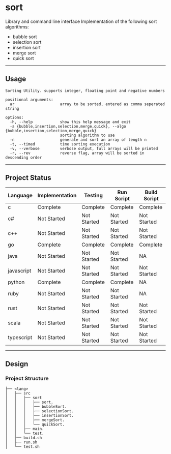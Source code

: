 # sort

Library and command line interface Implementation of the following sort algorithms:
- bubble sort
- selection sort
- insertion sort
- merge sort
- quick sort

---

## Usage
```
Sorting Utility. supports integer, floating point and negative numbers

positional arguments:
  ar                    array to be sorted, entered as comma seperated string

options:
  -h, --help            show this help message and exit
  -a {bubble,insertion,selection,merge,quick}, --algo {bubble,insertion,selection,merge,quick}
                        sorting algorithm to use
  -n                    generate and sort an array of length n
  -t, --timed           time sorting execution
  -v, --verbose         verbose output, full arrays will be printed
  -r, --rev             reverse flag, array will be sorted in descending order
```
---

## Project Status
| Language | Implementation | Testing | Run Script | Build Script |
| --- | --- | --- | --- | --- |
| c | Complete | Complete | Complete | Complete |
| c# | Not Started | Not Started | Not Started | Not Started |
| c++ | Not Started | Not Started | Not Started | Not Started |
| go | Complete | Complete | Complete | Complete |
| java | Not Started | Not Started | Not Started | NA |
| javascript | Not Started | Not Started | Not Started | Not Started |
| python | Complete | Complete | Complete | NA |
| ruby | Not Started | Not Started | Not Started | NA |
| rust | Not Started | Not Started | Not Started | Not Started |
| scala | Not Started | Not Started | Not Started | Not Started |
| typescript | Not Started | Not Started | Not Started | Not Started |

---

## Design

### Project Structure
```
├── <lang>
│   ├── src
│   │   ├── sort
│   │   │   ├── sort.
│   │   │   ├── bubbleSort.
│   │   │   ├── selectionSort.
│   │   │   ├── insertionSort.
│   │   │   ├── mergeSort.
│   │   │   └── quickSort.
│   │   ├── main.
│   │   └── test.
│   ├── build.sh
│   ├── run.sh
│   └── test.sh
```
